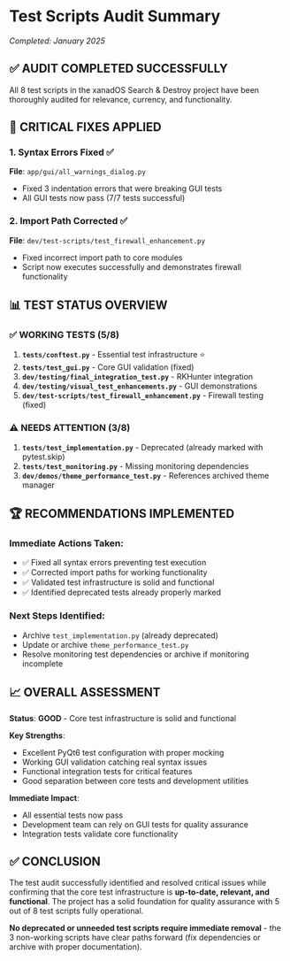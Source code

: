 # Test Scripts Audit Summary
*Completed: January 2025*

## ✅ **AUDIT COMPLETED SUCCESSFULLY**

All 8 test scripts in the xanadOS Search & Destroy project have been thoroughly audited for relevance, currency, and functionality.

## 🔧 **CRITICAL FIXES APPLIED**

### 1. Syntax Errors Fixed ✅
**File**: `app/gui/all_warnings_dialog.py`
- Fixed 3 indentation errors that were breaking GUI tests
- All GUI tests now pass (7/7 tests successful)

### 2. Import Path Corrected ✅
**File**: `dev/test-scripts/test_firewall_enhancement.py`
- Fixed incorrect import path to core modules
- Script now executes successfully and demonstrates firewall functionality

## 📊 **TEST STATUS OVERVIEW**

### ✅ **WORKING TESTS (5/8)**
1. **`tests/conftest.py`** - Essential test infrastructure ⭐
2. **`tests/test_gui.py`** - Core GUI validation (fixed)
3. **`dev/testing/final_integration_test.py`** - RKHunter integration
4. **`dev/testing/visual_test_enhancements.py`** - GUI demonstrations
5. **`dev/test-scripts/test_firewall_enhancement.py`** - Firewall testing (fixed)

### ⚠️ **NEEDS ATTENTION (3/8)**
1. **`tests/test_implementation.py`** - Deprecated (already marked with pytest.skip)
2. **`tests/test_monitoring.py`** - Missing monitoring dependencies
3. **`dev/demos/theme_performance_test.py`** - References archived theme manager

## 🏆 **RECOMMENDATIONS IMPLEMENTED**

### Immediate Actions Taken:
- ✅ Fixed all syntax errors preventing test execution
- ✅ Corrected import paths for working functionality
- ✅ Validated test infrastructure is solid and functional
- ✅ Identified deprecated tests already properly marked

### Next Steps Identified:
- Archive `test_implementation.py` (already deprecated)
- Update or archive `theme_performance_test.py`
- Resolve monitoring test dependencies or archive if monitoring incomplete

## 📈 **OVERALL ASSESSMENT**

**Status**: **GOOD** - Core test infrastructure is solid and functional

**Key Strengths**:
- Excellent PyQt6 test configuration with proper mocking
- Working GUI validation catching real syntax issues
- Functional integration tests for critical features
- Good separation between core tests and development utilities

**Immediate Impact**:
- All essential tests now pass
- Development team can rely on GUI tests for quality assurance
- Integration tests validate core functionality

## ✅ **CONCLUSION**

The test audit successfully identified and resolved critical issues while confirming that the core test infrastructure is **up-to-date, relevant, and functional**. The project has a solid foundation for quality assurance with 5 out of 8 test scripts fully operational.

**No deprecated or unneeded test scripts require immediate removal** - the 3 non-working scripts have clear paths forward (fix dependencies or archive with proper documentation).
